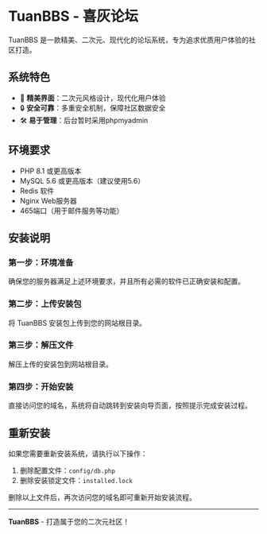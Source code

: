 # TuanBBS - 喜灰论坛

TuanBBS 是一款精美、二次元、现代化的论坛系统，专为追求优质用户体验的社区打造。

## 系统特色

- 🎨 **精美界面**：二次元风格设计，现代化用户体验
- 🔒 **安全可靠**：多重安全机制，保障社区数据安全
- 🛠️ **易于管理**：后台暂时采用phpmyadmin

## 环境要求

- PHP 8.1 或更高版本
- MySQL 5.6 或更高版本（建议使用5.6）
- Redis 软件
- Nginx Web服务器
- 465端口（用于邮件服务等功能）

## 安装说明

### 第一步：环境准备
确保您的服务器满足上述环境要求，并且所有必需的软件已正确安装和配置。

### 第二步：上传安装包
将 TuanBBS 安装包上传到您的网站根目录。

### 第三步：解压文件
解压上传的安装包到网站根目录。

### 第四步：开始安装
直接访问您的域名，系统将自动跳转到安装向导页面，按照提示完成安装过程。

## 重新安装

如果您需要重新安装系统，请执行以下操作：

1. 删除配置文件：`config/db.php`
2. 删除安装锁定文件：`installed.lock`

删除以上文件后，再次访问您的域名即可重新开始安装流程。

---

**TuanBBS** - 打造属于您的二次元社区！
